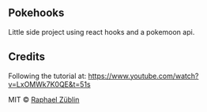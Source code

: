 ## Pokehooks

Little side project using react hooks and a pokemoon api.

## Credits

Following the tutorial at: https://www.youtube.com/watch?v=LxOMWk7K0QE&t=51s

MIT © [Raphael Züblin](https://www.linkedin.com/in/raphael-z%C3%BCblin-4852391a0/)
